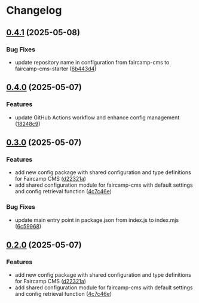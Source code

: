 # Changelog

## [0.4.1](https://github.com/constructions-incongrues/faircamp-cms/compare/faircamp-cms-config@v0.4.0...faircamp-cms-config@v0.4.1) (2025-05-08)


### Bug Fixes

* update repository name in configuration from faircamp-cms to faircamp-cms-starter ([6b443d4](https://github.com/constructions-incongrues/faircamp-cms/commit/6b443d45cbdb9bc8c373a2db89b60b0e9d8d5e0f))

## [0.4.0](https://github.com/constructions-incongrues/faircamp-cms/compare/faircamp-cms-config@v0.3.0...faircamp-cms-config@v0.4.0) (2025-05-07)


### Features

* update GitHub Actions workflow and enhance config management ([18248c9](https://github.com/constructions-incongrues/faircamp-cms/commit/18248c9278d5bf369ce2cc4ac24a68c0f79bda4d))

## [0.3.0](https://github.com/constructions-incongrues/faircamp-cms/compare/faircamp-cms-config@v0.2.0...faircamp-cms-config@v0.3.0) (2025-05-07)


### Features

* add new config package with shared configuration and type definitions for Faircamp CMS ([d22321a](https://github.com/constructions-incongrues/faircamp-cms/commit/d22321a34137132d443d2bfc74704be96d64d43a))
* add shared configuration module for faircamp-cms with default settings and config retrieval function ([4c7c46e](https://github.com/constructions-incongrues/faircamp-cms/commit/4c7c46ee089c2f8a094c7d38dcc4290287c42769))


### Bug Fixes

* update main entry point in package.json from index.js to index.mjs ([6c59968](https://github.com/constructions-incongrues/faircamp-cms/commit/6c59968b11343d7654edb7abf4376768c88ad2b0))

## [0.2.0](https://github.com/constructions-incongrues/faircamp-cms/compare/faircamp-cms-config@v0.1.0...faircamp-cms-config@v0.2.0) (2025-05-07)


### Features

* add new config package with shared configuration and type definitions for Faircamp CMS ([d22321a](https://github.com/constructions-incongrues/faircamp-cms/commit/d22321a34137132d443d2bfc74704be96d64d43a))
* add shared configuration module for faircamp-cms with default settings and config retrieval function ([4c7c46e](https://github.com/constructions-incongrues/faircamp-cms/commit/4c7c46ee089c2f8a094c7d38dcc4290287c42769))
